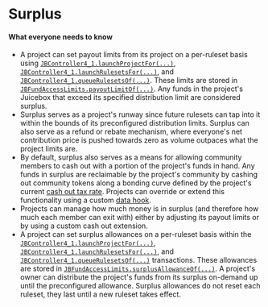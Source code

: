 # Surplus

#### What everyone needs to know

* A project can set payout limits from its project on a per-ruleset basis using [`JBController4_1.launchProjectFor(...)`](/docs/dev/v4/api/core/JBController.md#launchprojectfor), [`JBController4_1.launchRulesetsFor(...)`](/docs/dev/v4/api/core/JBController.md#launchrulesetsfor), and [`JBController4_1.queueRulesetsOf(...)`](/docs/dev/v4/api/core/JBController.md#queuerulesetsof). These limits are stored in [`JBFundAccessLimits.payoutLimitOf(...)`](/docs/dev/v4/api/core/JBFundAccessLimits.md#payoutlimitof). Any funds in the project's Juicebox that exceed its specified distribution limit are considered surplus.
* Surplus serves as a project's runway since future rulesets can tap into it within the bounds of its preconfigured distribution limits. Surplus can also serve as a refund or rebate mechanism, where everyone's net contribution price is pushed towards zero as volume outpaces what the project limits are.
* By default, surplus also serves as a means for allowing community members to cash out with a portion of the project's funds in hand. Any funds in surplus are reclaimable by the project's community by cashing out community tokens along a bonding curve defined by the project's current [cash out tax rate](cash-out-tax-rate.md). Projects can override or extend this functionality using a custom [data hook](ruleset-data-hook.md).
* Projects can manage how much money is in surplus (and therefore how much each member can exit with) either by adjusting its payout limits or by using a custom cash out extension.
* A project can set surplus allowances on a per-ruleset basis within the [`JBController4_1.launchProjectFor(...)`](/docs/dev/v4/api/core/JBController.md#launchprojectfor), [`JBController4_1.launchRulesetsFor(...)`](/docs/dev/v4/api/core/JBController.md#launchrulesetsfor), and [`JBController4_1.queueRulesetsOf(...)`](/docs/dev/v4/api/core/JBController.md#queuerulesetsof) transactions. These allowances are stored in [`JBFundAccessLimits.surplusAllowanceOf(...)`](/docs/dev/v4/api/core/JBFundAccessLimits.md#surplusallowanceof). A project's owner can distribute the project's funds from its surplus on-demand up until the preconfigured allowance. Surplus allowances do not reset each ruleset, they last until a new ruleset takes effect.


